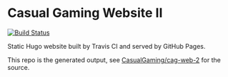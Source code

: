 # Casual Gaming Website II

[![Build Status](https://travis-ci.com/CasualGaming/cag-web-2.svg?branch=master)](https://travis-ci.com/CasualGaming/cag-web-2)

Static Hugo website built by Travis CI and served by GitHub Pages.

This repo is the generated output, see [CasualGaming/cag-web-2](https://github.com/CasualGaming/cag-web) for the source.
